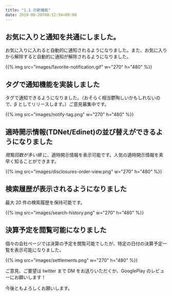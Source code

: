 ```yaml
---
title: "1.1 の新機能"
date: 2019-06-20T00:12:54+09:00
---
```


## お気に入りと通知を共通にしました。

お気に入りに入れると自動的に通知されるようになりました。また、お気に入りから解除すると自動的に通知が解除されるようになりました。

{{% img src="images/favorite-notification.gif" w="270" h="480" %}}

## タグで通知機能を実装しました

タグで通知できるようになりました。（おそらく相当鬱陶しいかもしれないので、β としてリリースします。）ご意見募集中です。

{{% img src="images/notify-tag.png" w="270" h="480" %}}

## 適時開示情報(TDNet/Edinet)の並び替えができるようになりました

_閲覧回数が多い順_ に、適時開示情報を表示可能です。人気の適時開示情報を素早く知ることができます。

{{% img src="images/disclosures-order-view.png" w="270" h="480" %}}

## 検索履歴が表示されるようになりました

最大 20 件の検索履歴を保持可能です。

{{% img src="images/search-history.png" w="270" h="480" %}}

## 決算予定を閲覧可能になりました

個々の会社ページでは決算の予定を閲覧可能でしたが、特定の日付の決算予定一覧を表示可能になりました。

{{% img src="images/settlements.png" w="270" h="480" %}}

ご意見、ご要望は twitter まで DM をお送りいただくか、GooglePlay のレビューにお願いします！

今後ともよろしくお願いします。
